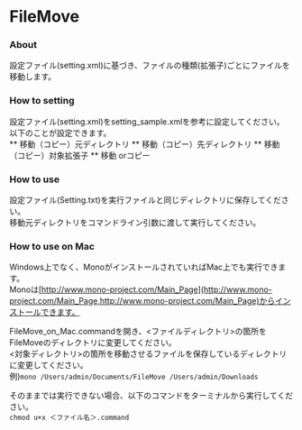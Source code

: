 FileMove
========
### About
設定ファイル(setting.xml)に基づき、ファイルの種類(拡張子)ごとにファイルを移動します。

### How to setting
設定ファイル(setting.xml)をsetting_sample.xmlを参考に設定してください。   
以下のことが設定できます。   
** 移動（コピー）元ディレクトリ
** 移動（コピー）先ディレクトリ
** 移動（コピー）対象拡張子
** 移動 orコピー

### How to use
設定ファイル(Setting.txt)を実行ファイルと同じディレクトリに保存してください。   
移動元ディレクトリをコマンドライン引数に渡して実行してください。

### How to use on Mac
Windows上でなく、MonoがインストールされていればMac上でも実行できます。   
Monoは[http://www.mono-project.com/Main_Page](http://www.mono-project.com/Main_Page,http://www.mono-project.com/Main_Page)からインストールできます。

FileMove_on_Mac.commandを開き、<ファイルディレクトリ>の箇所をFileMoveのディレクトリに変更してください。   
<対象ディレクトリ>の箇所を移動させるファイルを保存しているディレクトリに変更してください。   
例)`mono /Users/admin/Documents/FileMove /Users/admin/Downloads`
   
そのままでは実行できない場合、以下のコマンドをターミナルから実行してください。  
`chmod u+x ＜ファイル名＞.command`

